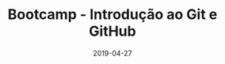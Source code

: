 ---
date: 2019-04-27
layout: talks
title: Bootcamp - Introdução ao Git e GitHub 
event_url: https://codered.online/blog/introducao-git-e-github
local: UniRedentor - Itaperuna

---